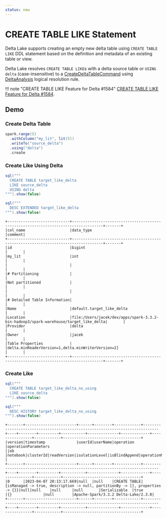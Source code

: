 ```yaml
---
status: new
---
```


# CREATE TABLE LIKE Statement

Delta Lake supports creating an empty new delta table using `CREATE TABLE LIKE` DDL statement based on the definition and metadata of an existing table or view.

Delta Lake resolves `CREATE TABLE LIKE`s with a delta source table or `USING delta` (case-insensitive) to a [CreateDeltaTableCommand](../commands/CreateDeltaTableCommand.md) using [DeltaAnalysis](../DeltaAnalysis.md) logical resolution rule.

!!! note "CREATE TABLE LIKE Feature for Delta #1584"
    [CREATE TABLE LIKE Feature for Delta #1584](https://github.com/delta-io/delta/pull/1584).

## Demo

### Create Delta Table

```scala
spark.range(5)
  .withColumn("my_lit", lit(5))
  .writeTo("source_delta")
  .using("delta")
  .create
```

### Create Like Using Delta

```scala
sql("""
  CREATE TABLE target_like_delta
  LIKE source_delta
  USING delta
""").show(false)
```

```scala
sql("""
  DESC EXTENDED target_like_delta
""").show(false)
```

```text
+----------------------------+------------------------------------------------------------------------------------+-------+
|col_name                    |data_type                                                                           |comment|
+----------------------------+------------------------------------------------------------------------------------+-------+
|id                          |bigint                                                                              |       |
|my_lit                      |int                                                                                 |       |
|                            |                                                                                    |       |
|# Partitioning              |                                                                                    |       |
|Not partitioned             |                                                                                    |       |
|                            |                                                                                    |       |
|# Detailed Table Information|                                                                                    |       |
|Name                        |default.target_like_delta                                                           |       |
|Location                    |file:/Users/jacek/dev/apps/spark-3.3.2-bin-hadoop3/spark-warehouse/target_like_delta|       |
|Provider                    |delta                                                                               |       |
|Owner                       |jacek                                                                               |       |
|Table Properties            |[delta.minReaderVersion=1,delta.minWriterVersion=2]                                 |       |
+----------------------------+------------------------------------------------------------------------------------+-------+
```

### Create Like

```scala
sql("""
  CREATE TABLE target_like_delta_no_using
  LIKE source_delta
""").show(false)
```

```scala
sql("""
  DESC HISTORY target_like_delta_no_using
""").show(false)
```

```text
+-------+-----------------------+------+--------+------------+-----------------------------------------------------------------------------+----+--------+---------+-----------+--------------+-------------+----------------+------------+-----------------------------------+
|version|timestamp              |userId|userName|operation   |operationParameters                                                          |job |notebook|clusterId|readVersion|isolationLevel|isBlindAppend|operationMetrics|userMetadata|engineInfo                         |
+-------+-----------------------+------+--------+------------+-----------------------------------------------------------------------------+----+--------+---------+-----------+--------------+-------------+----------------+------------+-----------------------------------+
|0      |2023-04-07 20:13:17.669|null  |null    |CREATE TABLE|{isManaged -> true, description -> null, partitionBy -> [], properties -> {}}|null|null    |null     |null       |Serializable  |true         |{}              |null        |Apache-Spark/3.3.2 Delta-Lake/2.3.0|
+-------+-----------------------+------+--------+------------+-----------------------------------------------------------------------------+----+--------+---------+-----------+--------------+-------------+----------------+------------+-----------------------------------+
```
